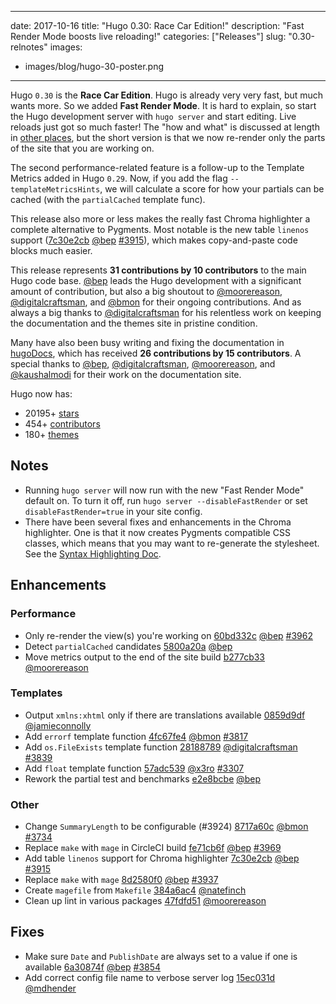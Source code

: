 
---
date: 2017-10-16
title: "Hugo 0.30: Race Car Edition!"
description: "Fast Render Mode boosts live reloading!"
categories: ["Releases"]
slug: "0.30-relnotes"
images:
- images/blog/hugo-30-poster.png
---

	
Hugo `0.30` is the **Race Car Edition**. Hugo is already very very fast, but much wants more. So we added **Fast Render Mode**. It is hard to explain, so start the Hugo development server with `hugo server` and start editing. Live reloads just got so much faster! The "how and what" is discussed at length in [other places](https://github.com/gohugoio/hugo/pull/3959), but the short version is that we now re-render only the parts of the site that you are working on.

The second performance-related feature is a follow-up to the Template Metrics added in Hugo `0.29`. Now, if you add the flag `--templateMetricsHints`, we will calculate a score for how your partials can be cached (with the `partialCached` template func).

This release also more or less makes the really fast Chroma highlighter a complete alternative to Pygments. Most notable is the new table `linenos` support ([7c30e2cb](https://github.com/gohugoio/hugo/commit/7c30e2cbb08fdf0e61f80c7f1aa29909aeca4211) [@bep](https://github.com/bep) [#3915](https://github.com/gohugoio/hugo/issues/3915)), which makes copy-and-paste code blocks much easier.

This release represents **31 contributions by 10 contributors** to the main Hugo code base.
[@bep](https://github.com/bep) leads the Hugo development with a significant amount of contribution, but also a big shoutout to [@moorereason](https://github.com/moorereason), [@digitalcraftsman](https://github.com/digitalcraftsman), and [@bmon](https://github.com/bmon) for their ongoing contributions.
And as always a big thanks to [@digitalcraftsman](https://github.com/digitalcraftsman) for his relentless work on keeping the documentation and the themes site in pristine condition.

Many have also been busy writing and fixing the documentation in [hugoDocs](https://github.com/gohugoio/hugoDocs), 
which has received **26 contributions by 15 contributors**. A special thanks to [@bep](https://github.com/bep), [@digitalcraftsman](https://github.com/digitalcraftsman), [@moorereason](https://github.com/moorereason), and [@kaushalmodi](https://github.com/kaushalmodi) for their work on the documentation site.

Hugo now has:

* 20195+ [stars](https://github.com/gohugoio/hugo/stargazers)
* 454+ [contributors](https://github.com/gohugoio/hugo/graphs/contributors)
* 180+ [themes](http://themes.gohugo.io/)

## Notes

* Running `hugo server` will now run with the new "Fast Render Mode" default on. To turn it off, run `hugo server --disableFastRender` or set `disableFastRender=true` in your site config.
* There have been several fixes and enhancements in the Chroma highlighter. One is that it now creates Pygments compatible CSS classes, which means that you may want to re-generate the stylesheet. See the [Syntax Highlighting Doc](https://gohugo.io/content-management/syntax-highlighting/).

## Enhancements

### Performance
* Only re-render the view(s) you're working on [60bd332c](https://github.com/gohugoio/hugo/commit/60bd332c1f68e49e6ac439047e7c660865189380) [@bep](https://github.com/bep) [#3962](https://github.com/gohugoio/hugo/issues/3962)
* Detect `partialCached` candidates [5800a20a](https://github.com/gohugoio/hugo/commit/5800a20a258378440e203a6c4a4343f5077755df) [@bep](https://github.com/bep) 
* Move metrics output to the end of the site build [b277cb33](https://github.com/gohugoio/hugo/commit/b277cb33e4dfa7440fca3b7888026944ce056154) [@moorereason](https://github.com/moorereason) 

### Templates

* Output `xmlns:xhtml` only if there are translations available [0859d9df](https://github.com/gohugoio/hugo/commit/0859d9dfe647db3b8a192da38ad7efb5480a29a1) [@jamieconnolly](https://github.com/jamieconnolly) 
* Add `errorf` template function [4fc67fe4](https://github.com/gohugoio/hugo/commit/4fc67fe44a3c65fc7faaed21d5fa5bb5f87edf2c) [@bmon](https://github.com/bmon) [#3817](https://github.com/gohugoio/hugo/issues/3817)
* Add `os.FileExists` template function [28188789](https://github.com/gohugoio/hugo/commit/2818878994e906c292cbe00cb2a83f1531a21f32) [@digitalcraftsman](https://github.com/digitalcraftsman) [#3839](https://github.com/gohugoio/hugo/issues/3839)
* Add `float` template function [57adc539](https://github.com/gohugoio/hugo/commit/57adc539fc98dcb6fba8070b9611b8bd545f6f7f) [@x3ro](https://github.com/x3ro) [#3307](https://github.com/gohugoio/hugo/issues/3307)
* Rework the partial test and benchmarks [e2e8bcbe](https://github.com/gohugoio/hugo/commit/e2e8bcbec34702a27047b91b6b007a15f1fc0797) [@bep](https://github.com/bep) 

### Other

* Change `SummaryLength` to be configurable (#3924) [8717a60c](https://github.com/gohugoio/hugo/commit/8717a60cc030f4310c1779c0cdd51db37ad636cd) [@bmon](https://github.com/bmon) [#3734](https://github.com/gohugoio/hugo/issues/3734)
* Replace `make` with `mage` in CircleCI build [fe71cb6f](https://github.com/gohugoio/hugo/commit/fe71cb6f5f83cdc8374cf1fc35a6d48102bd4b12) [@bep](https://github.com/bep) [#3969](https://github.com/gohugoio/hugo/issues/3969)
* Add table `linenos` support for Chroma highlighter [7c30e2cb](https://github.com/gohugoio/hugo/commit/7c30e2cbb08fdf0e61f80c7f1aa29909aeca4211) [@bep](https://github.com/bep) [#3915](https://github.com/gohugoio/hugo/issues/3915)
* Replace `make` with `mage` [8d2580f0](https://github.com/gohugoio/hugo/commit/8d2580f07c0253e12524a4b5c13165f876d00b21) [@bep](https://github.com/bep) [#3937](https://github.com/gohugoio/hugo/issues/3937)
* Create `magefile` from `Makefile` [384a6ac4](https://github.com/gohugoio/hugo/commit/384a6ac4bd2de16fcd6a1c952e7ca41b66023a12) [@natefinch](https://github.com/natefinch) 
* Clean up lint in various packages [47fdfd51](https://github.com/gohugoio/hugo/commit/47fdfd5196cd24a23b30afe1d88969ffb413ab59) [@moorereason](https://github.com/moorereason) 

## Fixes

* Make sure `Date` and `PublishDate` are always set to a value if one is available [6a30874f](https://github.com/gohugoio/hugo/commit/6a30874f19610a38e846e120aac03c68e12f9b7b) [@bep](https://github.com/bep) [#3854](https://github.com/gohugoio/hugo/issues/3854)
* Add correct config file name to verbose server log [15ec031d](https://github.com/gohugoio/hugo/commit/15ec031d9818d239bfbff525c00cd99cc3118a96) [@mdhender](https://github.com/mdhender) 
